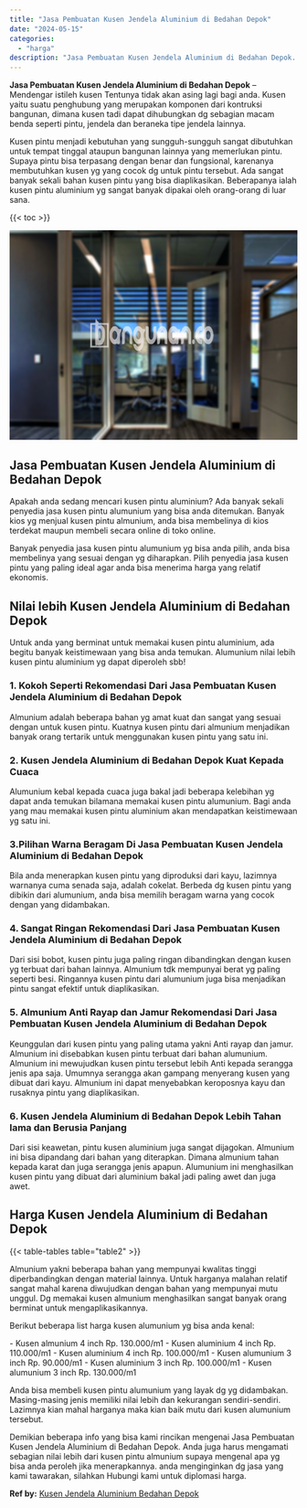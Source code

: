 ```yaml
---
title: "Jasa Pembuatan Kusen Jendela Aluminium di Bedahan Depok"
date: "2024-05-15"
categories: 
  - "harga"
description: "Jasa Pembuatan Kusen Jendela Aluminium di Bedahan Depok. Demikian beberapa info yang bisa kami rincikan mengenai Jasa Pembuatan Kusen Jendela Aluminium di Be..."
---
```


**Jasa Pembuatan Kusen Jendela Aluminium di Bedahan Depok** – Mendengar istileh kusen Tentunya tidak akan asing lagi bagi anda. Kusen yaitu suatu penghubung yang merupakan komponen dari kontruksi bangunan, dimana kusen tadi dapat dihubungkan dg sebagian macam benda seperti pintu, jendela dan beraneka tipe jendela lainnya.

Kusen pintu menjadi kebutuhan yang sungguh-sungguh sangat dibutuhkan untuk tempat tinggal ataupun bangunan lainnya yang memerlukan pintu. Supaya pintu bisa terpasang dengan benar dan fungsional, karenanya membutuhkan kusen yg yang cocok dg untuk pintu tersebut. Ada sangat banyak sekali bahan kusen pintu yang bisa diaplikasikan. Beberapanya ialah kusen pintu aluminium yg sangat banyak dipakai oleh orang-orang di luar sana.

{{< toc >}}

![Jasa Pembuatan Kusen Jendela Aluminium di Bedahan Depok](/images/harga-kusen-jendela-alumunium-12.png)

## Jasa Pembuatan Kusen Jendela Aluminium di Bedahan Depok

Apakah anda sedang mencari kusen pintu aluminium? Ada banyak sekali penyedia jasa kusen pintu alumunium yang bisa anda ditemukan. Banyak kios yg menjual kusen pintu almunium, anda bisa membelinya di kios terdekat maupun membeli secara online di toko online.

Banyak penyedia jasa kusen pintu alumunium yg bisa anda pilih, anda bisa membelinya yang sesuai dengan yg diharapkan. Pilih penyedia jasa kusen pintu yang paling ideal agar anda bisa menerima harga yang relatif ekonomis.

## Nilai lebih Kusen Jendela Aluminium di Bedahan Depok

Untuk anda yang berminat untuk memakai kusen pintu aluminium, ada begitu banyak keistimewaan yang bisa anda temukan. Alumunium nilai lebih kusen pintu aluminium yg dapat diperoleh sbb!

### 1\. Kokoh Seperti Rekomendasi Dari Jasa Pembuatan Kusen Jendela Aluminium di Bedahan Depok

Almunium adalah beberapa bahan yg amat kuat dan sangat yang sesuai dengan untuk kusen pintu. Kuatnya kusen pintu dari almunium menjadikan banyak orang tertarik untuk menggunakan kusen pintu yang satu ini.

### 2\. Kusen Jendela Aluminium di Bedahan Depok Kuat Kepada Cuaca

Alumunium kebal kepada cuaca juga bakal jadi beberapa kelebihan yg dapat anda temukan bilamana memakai kusen pintu alumunium. Bagi anda yang mau memakai kusen pintu aluminium akan mendapatkan keistimewaan yg satu ini.

### 3.Pilihan Warna Beragam Di Jasa Pembuatan Kusen Jendela Aluminium di Bedahan Depok

Bila anda menerapkan kusen pintu yang diproduksi dari kayu, lazimnya warnanya cuma senada saja, adalah cokelat. Berbeda dg kusen pintu yang dibikin dari alumunium, anda bisa memilih beragam warna yang cocok dengan yang didambakan.

### 4\. Sangat Ringan Rekomendasi Dari Jasa Pembuatan Kusen Jendela Aluminium di Bedahan Depok

Dari sisi bobot, kusen pintu juga paling ringan dibandingkan dengan kusen yg terbuat dari bahan lainnya. Almunium tdk mempunyai berat yg paling seperti besi. Ringannya kusen pintu dari alumunium juga bisa menjadikan pintu sangat efektif untuk diaplikasikan.

### 5\. Almunium Anti Rayap dan Jamur Rekomendasi Dari Jasa Pembuatan Kusen Jendela Aluminium di Bedahan Depok

Keunggulan dari kusen pintu yang paling utama yakni Anti rayap dan jamur. Almunium ini disebabkan kusen pintu terbuat dari bahan alumunium. Almunium ini mewujudkan kusen pintu tersebut lebih Anti kepada serangga jenis apa saja. Umumnya serangga akan gampang menyerang kusen yang dibuat dari kayu. Almunium ini dapat menyebabkan keroposnya kayu dan rusaknya pintu yang diaplikasikan.

### 6\. Kusen Jendela Aluminium di Bedahan Depok Lebih Tahan lama dan Berusia Panjang

Dari sisi keawetan, pintu kusen aluminium juga sangat dijagokan. Almunium ini bisa dipandang dari bahan yang diterapkan. Dimana almunium tahan kepada karat dan juga serangga jenis apapun. Alumunium ini menghasilkan kusen pintu yang dibuat dari aluminium bakal jadi paling awet dan juga awet.

## Harga Kusen Jendela Aluminium di Bedahan Depok

{{< table-tables table="table2" >}}

Almunium yakni beberapa bahan yang mempunyai kwalitas tinggi diperbandingkan dengan material lainnya. Untuk harganya malahan relatif sangat mahal karena diwujudkan dengan bahan yang mempunyai mutu unggul. Dg memakai kusen almunium menghasilkan sangat banyak orang berminat untuk mengaplikasikannya.

Berikut beberapa list harga kusen alumunium yg bisa anda kenal:

\- Kusen almunium 4 inch Rp. 130.000/m1 - Kusen aluminium 4 inch Rp. 110.000/m1 - Kusen aluminium 4 inch Rp. 100.000/m1 - Kusen alumunium 3 inch Rp. 90.000/m1 - Kusen aluminium 3 inch Rp. 100.000/m1 - Kusen alumunium 3 inch Rp. 130.000/m1

Anda bisa membeli kusen pintu alumunium yang layak dg yg didambakan. Masing-masing jenis memiliki nilai lebih dan kekurangan sendiri-sendiri. Lazimnya kian mahal harganya maka kian baik mutu dari kusen alumunium tersebut.

Demikian beberapa info yang bisa kami rincikan mengenai Jasa Pembuatan Kusen Jendela Aluminium di Bedahan Depok. Anda juga harus mengamati sebagian nilai lebih dari kusen pintu almunium supaya mengenal apa yg bisa anda peroleh jika menerapkannya. anda menginginkan dg jasa yang kami tawarakan, silahkan Hubungi kami untuk diplomasi harga.

**Ref by:** [Kusen Jendela Aluminium Bedahan Depok](https://id.wikipedia.org/wiki/Kusen)
